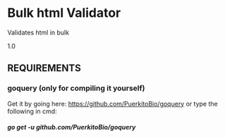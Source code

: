 # Bulk html Validator
Validates html in bulk

1.0

## REQUIREMENTS

### goquery (only for compiling it yourself)
Get it by going here: https://github.com/PuerkitoBio/goquery or type the following in cmd:
##### go get -u github.com/PuerkitoBio/goquery
